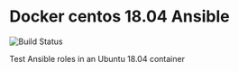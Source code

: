 # Docker centos 18.04 Ansible

![Build Status](https://github.com/dovry/docker_ubuntu18_ansble/workflows/Basic%20build%20and%20push%20to%20Docker%20hub/badge.svg)

Test Ansible roles in an Ubuntu 18.04 container
